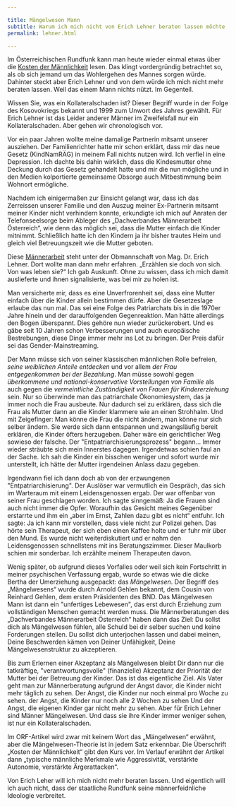 ```yaml
---

title: Mängelwesen Mann
subtitle: Warum ich mich nicht von Erich Lehner beraten lassen möchte
permalink: lehner.html

---
```


Im Österreichischen Rundfunk kann man heute wieder einmal etwas über die
[Kosten der Männlichkeit](http://orf.at/stories/2416149/2416145/)
lesen.
Das klingt vordergründig betrachtet so, als ob sich jemand um das Wohlergehen des Mannes sorgen würde.
Dahinter steckt aber Erich Lehner und von dem würde ich mich nicht mehr beraten lassen.
Weil das einem Mann nichts nützt.
Im Gegenteil.

Wissen Sie,
was ein Kollateralschaden ist?
Dieser Begriff wurde in der Folge des Kosovokriegs bekannt und 1999 zum Unwort des Jahres gewählt.
Für Erich Lehner ist das Leider anderer Männer im Zweifelsfall nur ein Kollateralschaden.
Aber gehen wir chronologisch vor.

Vor ein paar Jahren wollte meine damalige Partnerin mitsamt unserer ausziehen.
Der Familienrichter hatte mir schon erklärt, 
dass mir das neue Gesetz (KindNamRÄG) in meinem Fall nichts nutzen wird.
Ich verfiel in eine Depression.
Ich dachte bis dahin wirklich,
dass die Kindesmutter ohne Deckung durch das Gesetz gehandelt hatte und mir die nun mögliche und in den Medien kolportierte gemeinsame Obsorge auch Mitbestimmung beim Wohnort ermögliche.

Nachdem ich einigermaßen zur Einsicht gelangt war,
dass ich das Zerreissen unserer Familie und den Auszug meiner Ex-Partnerin mitsamt meiner Kinder nicht verhindern konnte,
erkundigte ich mich auf Anraten der Telefonseelsorge beim Ableger des „Dachverbandes Männerarbeit Österreich“,
wie denn das möglich sei,
dass die Mutter einfach die Kinder mitnimmt.
Schließlich hatte ich den Kindern ja ihr bisher trautes Heim und gleich viel Betreuungszeit wie die Mutter geboten.

Diese
[Männerarbeit](http://dmoe-info.at/ueber_uns/organisationen)
steht unter der Obmannschaft von Mag. Dr. Erich Lehner.
Dort wollte man dann mehr erfahren.
„Erzählen sie doch von sich. Von was leben sie?“
Ich gab Auskunft.
Ohne zu wissen,
dass ich mich damit auslieferte und ihnen signalisierte,
was bei mir zu holen ist.

Man versicherte mir, dass es eine Unverfrorenheit sei,
dass eine Mutter einfach über die Kinder allein bestimmen dürfe.
Aber die Gesetzeslage erlaube das nun mal.
Das sei eine Folge des Patriarchats bis in die 1970er Jahre hinein und der darauffolgenden Gegenreaktion.
Man hätte allerdings den Bogen überspannt.
Dies gehöre nun wieder zurückerobert.
Und es gäbe seit 10 Jahren schon Verbesserungen und auch europäische Bestrebungen,
diese Dinge immer mehr ins Lot zu bringen.
Der Preis dafür sei das Gender-Mainstreaming.

Der Mann müsse sich von seiner klassischen männlichen Rolle befreien,
*seine weiblichen Anteile entdecken* und vor allem *der Frau entgegenkommen bei der Bezahlung*.
Man müsse sowohl gegen *überkommene und national-konservative Vorstellungen von Familie* als auch gegen die *vermeintliche Zuständigkeit von Frauen für Kindererziehung* sein.
Nur so überwinde man das patriarchale Ökonomiesystem,
das ja immer noch die Frau ausbeute.
Nur dadurch sei zu erklären,
dass sich die Frau als Mutter dann an die Kinder klammere wie an einen Strohhalm.
Und mit Zeigefinger:
Man könne die Frau die nicht ändern,
man könne nur sich selber ändern.
Sie werde sich dann entspannen und zwangsläufig bereit erklären,
die Kinder öfters herzugeben.
Daher wäre ein gerichtlicher Weg sowieso der falsche.
Der "Entpatriarchisierungsprozess" begann…
Immer wieder sträubte sich mein Innerstes dagegen.
Irgendetwas schien faul an der Sache.
Ich sah die Kinder ein bisschen weniger und sofort wurde mir unterstellt,
ich hätte der Mutter irgendeinen Anlass dazu gegeben.

Irgendwann fiel ich dann doch ab von der erzwungenen "Entpatriarchisierung".
Der Auslöser  war vermutlich ein Gespräch,
das sich im Warteraum mit einem Leidensgenossen ergab.
Der war offenbar von seiner Frau geschlagen worden.
Ich sagte sinngemäß:
Ja die Frauen sind auch nicht immer die Opfer.
Woraufhin das Gesicht meines Gegenüber erstarrte und ihm ein „aber im Ernst, Zahlen dazu gibt es nicht“ entfuhr.
Ich sagte:
Ja ich kann mir vorstellen,
dass viele nicht zur Polizei gehen.
Das hörte sein Therapeut,
der sich eben einen Kaffee holte und er fuhr mir über den Mund.
Es wurde nicht weiterdiskutiert und er nahm den Leidensgenossen schnellstens mit ins Beratungszimmer.
Dieser Maulkorb schien mir sonderbar.
Ich erzählte meinem Therapeuten davon.

Wenig später,
ob aufgrund dieses Vorfalles oder weil sich kein Fortschritt in meiner psychischen Verfassung ergab,
wurde so etwas wie die dicke Bertha der Umerziehung ausgepackt:
das *Mängelwesen*. 
Der Begriff des „Mängelwesens“ wurde durch Arnold Gehlen bekannt,
dem Cousin von Reinhard Gehlen,
dem ersten Präsidenten des BND.
Das Mängelwesen Mann ist dann ein "unfertiges Lebewesen", das erst durch Erziehung zum vollständigen Menschen gemacht werden muss.
Die Männerberatungen des „Dachverbandes Männerarbeit Österreich“ haben dann das Ziel:
Du sollst dich als Mängelwesen fühlen,
alle Schuld bei dir selber suchen und keine Forderungen stellen.
Du sollst dich unterjochen lassen und dabei meinen,
Deine Beschwerden kämen von Deiner Unfähigkeit,
Deine Mängelwesenstruktur zu akzeptieren.

Bis zum Erlernen einer Akzeptanz als Mängelwesen bleibt Dir dann nur die tatkräftige,
"verantwortungsvolle"
(finanzielle) Akzeptanz der Priorität der Mutter bei der Betreuung der Kinder.
Das ist das eigentliche Ziel.
Als Vater geht man zur Männerberatung aufgrund der Angst davor,
die Kinder nicht mehr täglich zu sehen.
Der Angst,
die Kinder nur noch einmal pro Woche zu sehen.
der Angst,
die Kinder nur noch alle 2 Wochen zu sehen
Und der Angst,
die eigenen Kinder gar nicht mehr zu sehen.
Aber für Erich Lehner sind Männer Mängelwesen.
Und dass sie ihre Kinder immer weniger sehen, ist nur ein Kollateralschaden.

Im ORF-Artikel wird zwar mit keinem Wort das „Mängelwesen“ erwähnt,
aber die Mängelwesen-Theorie ist  in jedem Satz erkennbar.
Die Überschrift „Kosten der Männlichkeit“ gibt den Kurs vor.
Im Verlauf erwähnt der Artikel dann „typische männliche Merkmale wie Aggressivität, verstärkte Autonomie, verstärkte Ärgerattacken“.

Von Erich Leher will ich mich nicht mehr beraten lassen.
Und eigentlich will ich auch nicht,
dass der staatliche Rundfunk seine männerfeidnliche Ideologie verbreitet.
